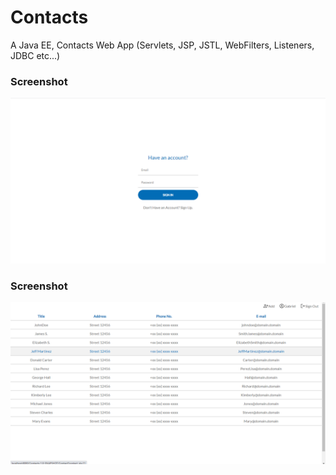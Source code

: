 # Contacts
A Java EE, Contacts Web App (Servlets, JSP, JSTL, WebFilters, Listeners, JDBC etc...)

### Screenshot
![notes app screen shot](https://github.com/GabrielJuliao/Contacts/blob/main/readme-content/Screenshot1.png)
### Screenshot
![notes app screen shot](https://github.com/GabrielJuliao/Contacts/blob/main/readme-content/Screenshot2.png)

